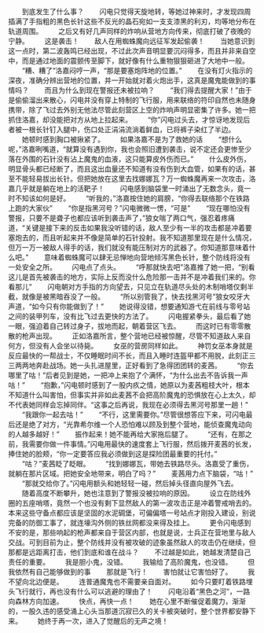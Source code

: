 　　到底发生了什么事？
　　闪电只觉得天旋地转，等她过神来时，才发现四周插满了手指粗的黑色长针这些不反光的晶石宛如一支支漆黑的利刃，均等地分布在轨道周围。
　　之后又有好几声同样的炸响从营地方向传来，彻底打破了夜晚的宁静。
　　这是袭击！
　　敌人在用蜘蛛魔向远征军发起偷袭！
　　当她意识到这一点时，第二波轰鸣已经出现，不过此次声音明显要沉闷得多，而且并非来自空中，而是通过地面的震颤传至脚下，就好像有什么重物狠狠砸进了大地中一般。
　　“糟、糟了”洛嘉闷哼一声，“那是要塞炮阵地的位置。”
　　在没有灯火指示的深夜，准确分辨出营地的位置，并一开始就对着火炮出手，这真是魔鬼能做到的事情吗？
　　而且为什么到现在警报还未被拉响？
　　“我们得去提醒大家！”由于是偷偷溜出来散心，闪电并没有穿上特制的飞行服，用来联络的符印自然也未随身携带，除了飞过去外别无他法尽管此刻营区上空的炸响声明显密集了许多。她一把抓住洛嘉，却没能把对方从地上拉起来。
　　“你”闪电过头去，才惊讶地发现后者被一根长针钉入腿中，伤口处正涓涓流淌着鲜血，已将裤子染红了半边。
　　她顿时感到胸口被揪紧了。
　　如果洛嘉不是为了救她的话
　　“想什么呢，”洛嘉咧嘴道，“就算没有遇到你，我也会照旧遭到袭击，说不定还会更惨至少落在外围的石针没有沾上魔鬼的血液，这只能算皮外伤而已。”
　　什么皮外伤，明显骨头都已经断了，而且这出血量还不知道有没有伤到大血管，如果有的话，甚至不能轻易拔出长针。但把她放在这里去找娜娜瓦？万一蜘蛛魔再来一次攻击，洛嘉几乎就是躺在地上的活靶子！
　　闪电感到脑袋里一时涌出了无数念头，竟一时不知该如何是好。
　　“听我的，”洛嘉按住她的肩膀，“你得去联络那个在铁路上跑的大家伙”
　　“你是指黑河号？”闪电微微一愣，“可是”
　　“现在哪怕没有警报，只要不是聋子也都应该听到袭击声了，”狼女喘了两口气，强忍着疼痛道，“关键是接下来的反击如果我没听错的话，敌人至少有一半的攻击都是冲着要塞炮去的，而且听起来并不像是简单的石针投射。我不知道那里现在是什么情况，但万一万一被敌人得手的话，我们就没有能压制对方的武器了。你知道那意味着什么吧。”
　　意味着蜘蛛魔可以肆无忌惮地向营地倾泻黑色长针，整个防线将没有一处安全之所。
　　闪电点了点头。
　　“呼那就快去吧”洛嘉推了她一把，“别看这儿是首先被袭击的地方，实际上反而没什么危险那一击并不是冲着我们来的。你看那儿”
　　闪电朝对方手指的方向望去，只见立在轨道尽头处的木制哨塔仅剩半截，就像是被黑暗吞没了一般。
　　“所以别管我了，快去找黑河号”狼女咬牙大声道，“如今只有你能做到了！”
　　她说得没错，想要通知游弋在前线与零号站之间的装甲列车，没有比飞过去更快的方法了。
　　闪电握紧拳头，最后看了她一眼，强迫着自己转过身子，拔地而起，朝着营区飞去。
　　而这时已有零零散散的枪声出现。
　　正如洛嘉所言，整个营地已经被惊醒，尽管不知道敌人来自何方，但没有人会坐以待毙。
　　女巫的营房同样如此。
　　神罚女巫本身就是反应最快的一帮战士，不仅睡眠时间不长，而且入睡时连盔甲都不用脱，此刻正三三两两地奔赴战场。她一头扎进屋里，正好看到了急得团团转的麦茜。
　　“你去哪里了咕！”后者见到是她，一把冲上来抱了个满怀，“为什么出去不告诉我一声咕！”
　　“抱歉，”闪电顿时感到了一股内疚之情，她原以为麦茜粗枝大叶，根本不知道什么叫害怕，但事实并非如此麦茜不会把高阶魔鬼的恐惧放在心上太久，却不代表她同样会忘掉同伴。“这事之后再说，我现在必须得去黑河号那里一趟！”
　　“我跟你一起去咕！”
　　“不行，这里需要你。”尽管很想答应下来，可闪电最后还是绝了对方，“光靠希尔维一个人恐怕难以顾及到整个营地，能侦查魔鬼动向的人越多越好！”
　　振作起来！她不能再给大家拖后腿了。
　　“还有，在那之前，我需要你做一件事情。”闪电用最快的速度套上飞行服，然后拨开麦茜的长发，捧住她的脸颊，“你一定要答应我必须做到这是探险团最重要的托付。”
　　“咕？”麦茜眨了眨眼。
　　“找到娜娜瓦，带她去铁路尽头。洛嘉受了重伤，就躺在那片区域。把她安全地带来，明白了吗？”
　　麦茜用力点下脑袋，“咕！”
　　“那就交给你了。”闪电用额头和她轻轻一碰，然后掉头径直向屋外飞去。
　　随着高度不断攀升，她也注意到了警报没被拉响的原因。
　　设立在防线外圈的五座哨塔，竟然一个也没有剩下显然敌人的第一波攻击正是冲着警戒哨去的。本来这些守备点都应该是坚固的水泥碉堡，可偏偏塔一号站点才刚投入建设，别说完备的防御工事了，就连壕沟外侧的铁丝网都没来得及挂上。
　　更令闪电感到不安的是，那些响起的枪声都来自于营区内部，也就是说，士兵正在营地里与敌人交战。可到目前为止，整个防线并没有被攻破的迹象虽然敌人的攻击仍在继续，但那都是远距离打击，他们到底和谁在战斗？
　　不过越是如此，她越发清楚自己责任的重要。
　　我是胆小鬼，没错。
　　我输给了高阶魔鬼，也没错。
　　但我依然有自己能够做到的事
　　那就是飞行！
　　害怕就让它害怕好了。
　　我不望向北边便是。
　　连普通魔鬼也不需要亲自面对。
　　如今只要盯着铁路埋头飞行就行，再也没有什么可以逃避的理由了！
　　闪电沿着“黑色之河”，一路向森林方向加速。
　　快点，再快一点！
　　她在心里不断催促着魔力，渐渐的，一股久违的感受涌上心头当那道沉寂已久的关卡被突破时，整个世界都安静下来。
　　她终于再一次，进入了觉醒后的无声之境！